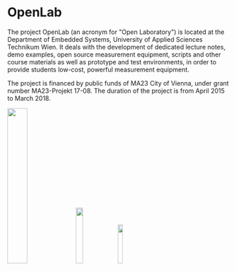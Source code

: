# OpenLab
The project OpenLab (an acronym for "Open Laboratory") is located at the Department of Embedded Systems, University of Applied Sciences Technikum Wien. It deals with the development of dedicated lecture notes, demo examples, open source measurement equipment, scripts and other course materials as well as prototype and test environments, in order to provide students low-cost, powerful measurement equipment.


The project is financed by public funds of MA23 City of Vienna, under grant number MA23-Projekt 17-08. The duration of the project is from April 2015 to March 2018.

<img src="https://cloud.githubusercontent.com/assets/12392273/10660752/9e62c33c-78a9-11e5-99e4-1c8496072f4e.png" width="30%"></img>
<img src="https://cloud.githubusercontent.com/assets/12392273/10660755/a289f0d4-78a9-11e5-8018-f33b4d4bf737.jpg" width="18%"></img>
<img src="https://cloud.githubusercontent.com/assets/12392273/10660919/c3a2cbfa-78aa-11e5-857d-9eed36c3ac3f.png" width="15%"></img>

